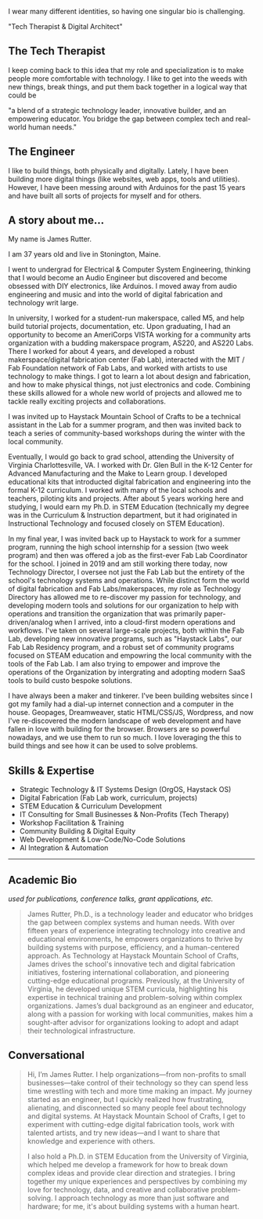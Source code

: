
I wear many different identities, so having one singular bio is challenging. 

"Tech Therapist & Digital Architect"



## The Tech Therapist
I keep coming back to this idea that my role and specialization is to make people more comfortable with technology. I like to get into the weeds with new things, break things, and put them back together in a logical way that could be 

"a blend of a strategic technology leader, innovative builder, and an empowering educator. You bridge the gap between complex tech and real-world human needs."


## The Engineer 
I like to build things, both physically and digitally. Lately, I have been building more digital things (like websites, web apps, tools and utilities). However, I have been messing around with Arduinos for the past 15 years and have built all sorts of projects for myself and for others.



## A story about me... 
My name is James Rutter. 

I am 37 years old and live in Stonington, Maine. 

I went to undergrad for Electrical & Computer System Engineering, thinking that I would become an Audio Engineer but discovered and become obsessed with DIY electronics, like Arduinos. I moved away from audio engineering and music and into the world of digital fabrication and technology writ large. 

In university, I worked for a student-run makerspace, called M5, and help build tutorial projects, documentation, etc. Upon graduating, I had an opportunity to become an AmeriCorps VISTA working for a community arts organization with a budding makerspace program, AS220, and AS220 Labs. There I worked for about 4 years, and developed a robust makerspace/digital fabrication center (Fab Lab), interacted with the MIT / Fab Foundation network of Fab Labs, and worked with artists to use technology to make things. I got to learn a lot about design and fabrication, and how to make physical things, not just electronics and code. Combining these skills allowed for a whole new world of projects and allowed me to tackle really exciting projects and collaborations. 

I was invited up to Haystack Mountain School of Crafts to be a technical assistant in the Lab for a summer program, and then was invited back to teach a series of community-based workshops during the winter with the local community. 

Eventually, I would go back to grad school, attending the University of Virginia Charlottesville, VA. I worked with Dr. Glen Bull in the K-12 Center for Advanced Manufacturing and the Make to Learn group. I developed educational kits that introducted digital fabrication and engineering into the formal K-12 curriculum. I worked with many of the local schools and teachers, piloting kits and projects. After about 5 years working here and studying, I would earn my Ph.D. in STEM Education (technically my degree was in the Curriculum & Instruction department, but it had originated in Instructional Technology and focused closely on STEM Education). 

In my final year, I was invited back up to Haystack to work for a summer program, running the high school internship for a session (two week program) and then was offered a job as the first-ever Fab Lab Coordinator for the school. I joined in 2019 and am still working there today, now Technology Director, I oversee not just the Fab Lab but the entirety of the school's technology systems and operations. While distinct form the world of digital fabrication and Fab Labs/makerspaces, my role as Technology Directory has allowed me to re-discover my passion for technology, and developing modern tools and solutions for our organization to help with operations and transition the organization that was primarily paper-driven/analog when I arrived, into a cloud-first modern operations and workflows. I've taken on several large-scale projects, both within the Fab Lab, developing new innovative programs, such as "Haystack Labs", our Fab Lab Residency program, and a robust set of community programs focused on STEAM education and empowring the local community with the tools of the Fab Lab. I am also trying to empower and improve the operations of the Organization by intergrating and adopting modern SaaS tools to build custo bespoke solutions. 

I have always been a maker and tinkerer. I've been building websites since I got my family had a dial-up internet connection and a computer in the house. Geopages, Dreamweaver, static HTML/CSS/JS, Wordpress, and now I've re-discovered the modern landscape of web development and have fallen in love with building for the browser. Browsers are so powerful nowadays, and we use them to run so much. I love loveraging the this to build things and see how it can be used to solve problems. 

## Skills & Expertise 
- Strategic Technology & IT Systems Design (OrgOS, Haystack OS)
- Digital Fabrication (Fab Lab work, curriculum, projects)
- STEM Education & Curriculum Development
- IT Consulting for Small Businesses & Non-Profits (Tech Therapy)
- Workshop Facilitation & Training
- Community Building & Digital Equity
- Web Development & Low-Code/No-Code Solutions
- AI Integration & Automation




---

## Academic Bio 
*used for publications, conference talks, grant applications, etc.*

> James Rutter, Ph.D., is a technology leader and educator who bridges the gap between complex systems and human needs. With over fifteen years of experience integrating technology into creative and educational environments, he empowers organizations to thrive by building systems with purpose, efficiency, and a human-centered approach. As Technology at Haystack Mountain School of Crafts, James drives the school's innovative tech and digital fabrication initiatives, fostering international collaboration, and pioneering cutting-edge educational programs. Previously, at the University of Virginia, he developed unique STEM curricula, highlighting his expertise in technical training and problem-solving within complex organizations. James’s dual background as an engineer and educator, along with a passion for working with local communities, makes him a sought-after advisor for organizations looking to adopt and adapt their technological infrastructure.

## Conversational 

> Hi, I’m James Rutter. I help organizations—from non-profits to small businesses—take control of their technology so they can spend less time wrestling with tech and more time making an impact. My journey started as an engineer, but I quickly realized how frustrating, alienating, and disconnected so many people feel about technology and digital systems. At Haystack Mountain School of Crafts, I get to experiment with cutting-edge digital fabrication tools, work with talented artists, and try new ideas—and I want to share that knowledge and experience with others.
>
> I also hold a Ph.D. in STEM Education from the University of Virginia, which helped me develop a framework for how to break down complex ideas and provide clear direction and strategies. I bring together my unique experiences and perspectives by combining my love for technology, data, and creative and collaborative problem-solving. I approach technology as more than just software and hardware; for me, it's about building systems with a human heart.